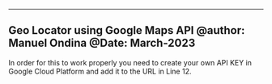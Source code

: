 ----------------------------------------
Geo Locator using Google Maps API
@author: Manuel Ondina
@Date: March-2023		
-----------------------------------------

In order for this to work properly you need to create your own API KEY in Google Cloud Platform and add it to the URL in Line 12.
